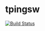 # tpingsw
[![Build Status](https://travis-ci.com/CorridoniMatias/tpingsw.svg?branch=master)](https://travis-ci.com/CorridoniMatias/tpingsw)
